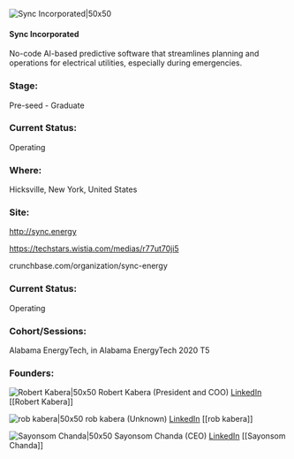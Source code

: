 

![Sync Incorporated|50x50](https://apimg.techstars.com/connect/images/image_files/5fccbca57d16460008000001/original/sync_social_logo.jpg)

#### Sync Incorporated
No-code AI-based predictive software that streamlines planning and operations for electrical utilities, especially during emergencies.

### Stage: 
Pre-seed - Graduate 

### Current Status: 
Operating

### Where:
Hicksville, New York, United States

### Site:
http://sync.energy

https://techstars.wistia.com/medias/r77ut70ji5

crunchbase.com/organization/sync-energy

### Current Status: 
Operating

### Cohort/Sessions: 
Alabama EnergyTech, in Alabama EnergyTech 2020 T5

### Founders: 

![Robert Kabera|50x50](https://apimg.techstars.com/connect/images/image_files/5f47dc72a36c11210a000031/original/7_%281%29.jpg) Robert Kabera (President and COO) [LinkedIn](https://linkedin.com/in/rob-kabera-ab5b264) [[Robert Kabera]]

![rob kabera|50x50]() rob kabera (Unknown) [LinkedIn](https://) [[rob kabera]]

![Sayonsom Chanda|50x50](https://apimg.techstars.com/connect/images/image_files/5f48af51a36c11210a000046/original/Screenshot_2020-08-28_at_12.46.09_PM.png) Sayonsom Chanda (CEO) [LinkedIn](https://linkedin.com/in/sayonsom) [[Sayonsom Chanda]]


